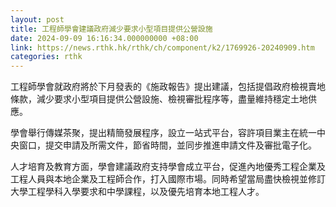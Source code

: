 ```yaml
---
layout: post
title: 工程師學會建議政府減少要求小型項目提供公營設施
date: 2024-09-09 16:16:34.000000000 +08:00
link: https://news.rthk.hk/rthk/ch/component/k2/1769926-20240909.htm
categories: rthk
---
```


工程師學會就政府將於下月發表的《施政報告》提出建議，包括提倡政府檢視賣地條款，減少要求小型項目提供公營設施、檢視審批程序等，盡量維持穩定土地供應。

學會舉行傳媒茶聚，提出精簡發展程序，設立一站式平台，容許項目業主在統一中央窗口，提交申請及所需文件，節省時間，並同步推進申請文件及審批電子化。

人才培育及教育方面，學會建議政府支持學會成立平台，促進內地優秀工程企業及工程人員與本地企業及工程師合作，打入國際市場。同時希望當局盡快檢視並修訂大學工程學科入學要求和中學課程，以及優先培育本地工程人才。

